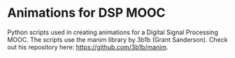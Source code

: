 # Animations for DSP MOOC
Python scripts used in creating animations for a Digital Signal Processing MOOC.
The scripts use the manim library by 3b1b (Grant Sanderson). Check out his repository here: https://github.com/3b1b/manim.
